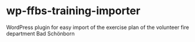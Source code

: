 # wp-ffbs-training-importer
WordPress plugin for easy import of the exercise plan of the volunteer fire department Bad Schönborn
